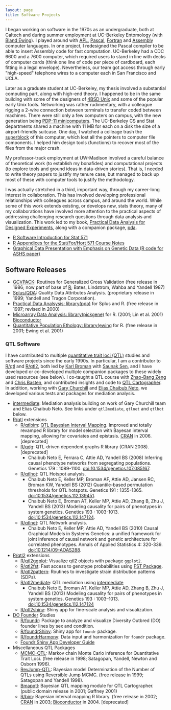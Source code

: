 ```yaml
---
layout: page
title: Software Projects
---
```


I began working on software in the 1970s as an undergraduate, both at Caltech and during
summer employment at UC-Berkeley Entomology (with [Bland Ewing](/pages/ewing)). I played around with [APL](https://xpqz.github.io/learnapl/), [Pascal](https://www.tutorialspoint.com/pascal/), [Fortran](https://fortran-lang.org/) and [Assembly](https://www.tutorialspoint.com/assembly_programming/assembly_introduction.htm) computer languages.
In one project, I redesigned the Pascal compiler to be able to insert Assembly code for fast computation.
UC-Berkeley had a CDC 6600 and a 7600 computer, which required users to stand in line with decks of computer cards (think one line of code per piece of cardboard, each fitting in a legal envelope).
Nevertheless, our team got access through early "high-speed" telephone wires to a computer each in San Francisco and UCLA.

Later as a graduate student at UC-Berkeley, my thesis involved a substantial computing part, along with high-end theory.
I happened to be in the same building with some of the designers of [4BSD Unix](https://en.wikipedia.org/wiki/History_of_the_Berkeley_Software_Distribution) and some of the popular early Unix tools.
Networking was rather rudimentary, with a colleague rigging a 2-wire connection between terminals to transfer coded between machines.
There were still only a few computers on campus,
with the new generation being [PDP-11 minicomputers](https://en.wikipedia.org/wiki/PDP-11). The UC-Berkeley CS and Stat departments shared a machine with 11 MB for each on a disk the size of a airport-friendly suitcase.
One day, I watched a colleage trash the [superblock](https://www.techopedia.com/definition/13376/superblock) of this computer, which lost all the pointers to computer file components. I helped him design tools (functions) to recover most of the files from the major crash.

My professor-track employment at UW-Madison involved a careful balance of theoretical work
(to establish my bonafides) and computational projects (to explore tools and ground ideas in data-driven stories). That is, I needed to write
theory papers to justify my tenure case, but managed to back up most of these with computer tools to justify the methodology.

I was actually stretched in a third, important way, through my career-long interest in collaboration. This has involved developing professional relationships with colleagues across campus, and around the world. While some of this work extends existing, or develops new, stats theory, many of my collaborations have involved more attention to the practical aspects of addressing challenging research questions through data analysis and visualization.
This work led to my book,
[Practical Data Analysis for Designed Experiments](http://www.stat.wisc.edu/~yandell/pda), along with a companion package, [pda](https://github.com/byandell/pda).

*   [R Software Introduction for Stat 571](https://www.stat.wisc.edu/~yandell/st571/R/)
*   [R Appendices for the Stat/For/Hort 571 Course Notes](https://www.stat.wisc.edu/~yandell/st571/R/append.html)
*   [Graphical Data Presentation with Emphasis on Genetic Data (R code for ASHS paper)](https://www.stat.wisc.edu/~yandell/talk/hort/2004.ashs/hort.r)
    
## Software Releases

*   [GCVPACK](ftp://ftp.stat.wisc.edu/pub/wahba/software/gcvpack.html): Routines for Generalized Cross Validation (free release in 1986; now part of base of [R](http://cran.r-project.org/); Bates, Lindstrom, Wahba and Yandell 1987)
*   [Splus/QDA](http://www.tragon.com/html/qda_-_news.html): Quality Data Attributes Analysis. (proprietary release in 1999; Yandell and Tragon Corporation).
*   [Practical Data Analsysis: library(pda)](http://www.stat.wisc.edu/~yandell/pda) for Splus and R. (free release in 1997; revised in 2000)
*   [Microarray Data Analysis: library(pickgene)](http://www.stat.wisc.edu/~yandell/statgen/software) for R. (2001; Lin et al. 2001)
[Bioconductor](https://doi.org/doi:10.18129/B9.bioc.pickgene)
*   [Quantitative Population Ethology: library(ewing](http://www.stat.wisc.edu/~yandell/ewing/) for R. (free release in 2001; Ewing et al. 2001)

### QTL Software

I have contributed to multiple
[quantitative trait loci (QTL)](https://en.wikipedia.org/wiki/Quantitative_trait_locus)
studies and software projects since the early 1990s.
In particular, I am a contributor to
[R/qtl](https://rqtl.org/)
and
[R/qtl2](https://kbroman.org/qtl2/),
both led by
[Karl Broman](https://kbroman.org/) with
[Saunak Sen](http://www.senresearch.org/),
and I have developed or co-developed multiple companion packages to these
widely used resources (see below).
I co-taught a QTL course with 
[Zhao-Bang Zeng](https://brcwebportal.cos.ncsu.edu/zeng/index.php)
and
[Chris Basten](https://www.linkedin.com/in/christopher-basten-8323678/),
and contributed insights and code to
[QTL Cartographer](https://brcwebportal.cos.ncsu.edu/qtlcart/).
In addition, working with
[Gary Churchill](https://www.jax.org/research-and-faculty/faculty/gary-churchill)
and
[Elias Chaibub Neto](https://www.linkedin.com/in/elias-chaibub-neto-a469913b/),
we developed various tests and packages for mediation analysis.

* [intermediate](https://github.com/byandell/intermediate):
Mediation analysis building on work of Gary Churchill team and
Elias Chaibub Neto.
See links under `qtl2mediate`, `qtlnet` and `qtlhot` below.
* [R/qtl](https://rqtl.org/) extensions
  * [R/qtlbim](https://cran.r-project.org/package=qtlbim):
  [QTL Bayesian Interval Mapping](https://pages.stat.wisc.edu/~yandell/qtl/software/qtlbim/).
  Improved and totally revamped R library for
  model selection with Bayesan interval mapping, allowing for covariates and
  epistasis.
  [CRAN](http://cran.r-project.org/) in 2006. [deprecated]
  * [R/qdg](https://cran.r-project.org/package=qdg):
  QTL-driven dependent graphs R library (CRAN 2008). [deprecated]
    * Chaibub Neto E, Ferrara C, Attie AD, Yandell BS (2008)
    Inferring causal phenotype networks from segregating populations.
    Genetics 179 : 1089-1100.
    [doi:10.1534/genetics.107.085167](http://doi.org/10.1534/genetics.107.085167).
  * [R/qtlhot](https://github.com/byandell/qtlhot): QTL Hotspot analysis.
    * Chaibub Neto E, Keller MP, Broman AF, Attie AD, Jansen RC, Broman KW, Yandell BS (2012) 
    Quantile-based permutation thresholds for QTL hotspots. Genetics 191 : 1355-1365. 
    [doi:10.1534/genetics.112.139451](http://doi.org/10.1534/genetics.112.139451).
    * Chaibub Neto E, Broman AT, Keller MP, Attie AD, Zhang B, Zhu J, Yandell BS (2013)
    Modeling causality for pairs of phenotypes in system genetics. Genetics 193 : 1003-1013.
    [doi:10.1534/genetics.112.147124](http://doi.org/10.1534/genetics.112.147124).
  * [R/qtlnet](https://github.com/byandell/qtlnet): QTL Network analysis.
    * Chaibub Neto E, Keller MP, Attie AD, Yandell BS (2010)
    Causal Graphical Models in Systems Genetics: a unified framework for joint
    inference of causal network and genetic architecture for correlated phenotypes.
    Annals of Applied Statistics 4: 320-339.
    [doi:10.1214/09-AOAS288](http://doi.org/10.1214/09-AOAS288).
* [R/qtl2](https://kbroman.org/qtl2/) extensions
  * [R/qtl2ggplot](https://cran.r-project.org/package=qtl2ggplot):
Visualize qtl2 objects with package `ggplot2`.
  * [R/qtl2fst](https://cran.r-project.org/package=qtl2fst):
  Fast access to genotype probabilities using [FST Package](https://www.fstpackage.org/).
  * [R/qtl2pattern](https://cran.r-project.org/package=qtl2pattern):
  Routines to investigate strain distribution patterns (SDPs).
  * [R/qtl2mediate](https://github.com/byandell/qtl2mediate):
  QTL mediation using  [intermediate](https://github.com/byandell/intermediate)
    * Chaibub Neto E, Broman AT, Keller MP, Attie AD, Zhang B, Zhu J,
    Yandell BS (2013)
    Modeling causality for pairs of phenotypes in system genetics.
    Genetics 193 : 1003–1013.
    [doi:10.1534/genetics.112.147124](http://dx.doi.org/10.1534/genetics.112.147124)
  * [R/qtl2shiny](https://github.com/byandell/qtl2shiny):
  Shiny app for fine-scale analysis and visualization.
* [DO Founder](https://www.jax.org/research-and-faculty/genetic-diversity-initiative/getting-started) Studies
  * [R/foundr](https://github.com/byandell/foundr):
  Package to analyze and visualize Diversity Outbred (DO) founder lines by sex
  and condition.
  * [R/foundrShiny](https://github.com/byandell/foundrShiny):
  Shiny app for `foundr` package.
  * [R/foundrHarmony](https://github.com/byandell/foundrHarmony):
  Data input and harmonization for `foundr` package.
  * [Foundr Shiny App Developer Guide](https://docs.google.com/presentation/d/171HEopFlSTtf_AbrA28YIAJxJHvkzihB4_lcV6Ct-eI)
* Miscellaneous QTL Packages
  *   [MCMC-QTL](ftp://ftp.stat.wisc.edu/pub/yandell/tr925r.html): Markov chain Monte Carlo inference for Quantitative Trait Loci. (free release in 1998; Satagopan, Yandell, Newton and Osborn 1996).
  *   [RevJump-QTL](ftp://ftp.stat.wisc.edu/pub/yandell/revjump.html): Bayesian model Determination of the Number of QTLs using Reversible Jump MCMC. (free release in 1999; Satagopan and Yandell 1998).
  *   [Bmapqtl](http://www.stat.wisc.edu/~yandell/qtl/software/qtlbim): Bayesian QTL mapping module for QTL Cartographer. (public domain release in 2001; Gaffney 2001)
  *   [R/bim](http://www.stat.wisc.edu/~yandell/qtl/software/qtlbim): Bayesian interval mapping R library. (free release in 2002; [CRAN](https://cran.r-project.org/package=qtlbim) in 2003; [Bioconductor](http://www.bioconductor.org/) in 2004. [deprecated]

